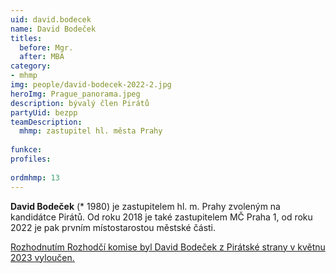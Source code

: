 ```yaml
---
uid: david.bodecek
name: David Bodeček
titles:
  before: Mgr. 
  after: MBA
category:
- mhmp
img: people/david-bodecek-2022-2.jpg
heroImg: Prague_panorama.jpeg
description: bývalý člen Pirátů
partyUid: bezpp
teamDescription:
  mhmp: zastupitel hl. města Prahy
 
funkce: 
profiles:
 
ordmhmp: 13
---
```


**David Bodeček** (* 1980) je zastupitelem hl. m. Prahy zvoleným na kandidátce Pirátů. Od roku 2018 je také zastupitelem MČ Praha 1, od roku 2022 je pak prvním místostarostou městské části.

[Rozhodnutím Rozhodčí komise byl David Bodeček z Pirátské strany v květnu 2023 vyloučen.](https://redmine.pirati.cz/issues/42268)

 
